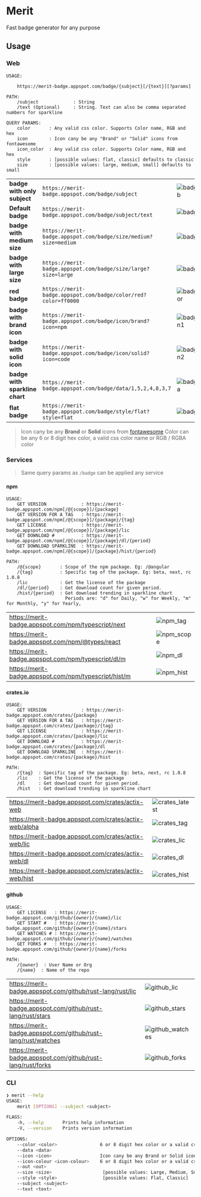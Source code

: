 # Merit

Fast badge generator for any purpose

## Usage

### Web

```
USAGE:

    https://merit-badge.appspot.com/badge/{subject}[/{text}][?params]

PATH:
    /subject             : String
    /text (Optional)     : String. Text can also be comma separated numbers for sparkline

QUERY PARAMS:
    color       : Any valid css color. Supports Color name, RGB and hex
    icon        : Icon cany be any "Brand" or "Solid" icons from fontawesome
    icon_color  : Any valid css color. Supports Color name, RGB and hex
    style       : [possible values: flat, classic] defaults to classic
    size        : [possible values: large, medium, small] defaults to small
```

|                                |                                                       |                |
| ------------------------------ | ----------------------------------------------------- | :------------- |
| **badge with only subject**    | `https://merit-badge.appspot.com/badge/subject`                 | ![badge_sub]   |
| **Default badge**              | `https://merit-badge.appspot.com/badge/subject/text`            | ![badge_def]   |
| **badge with medium size**     | `https://merit-badge.appspot.com/badge/size/medium?size=medium` | ![badge_md]    |
| **badge with large size**      | `https://merit-badge.appspot.com/badge/size/large?size=large`   | ![badge_lg]    |
| **red badge**                  | `https://merit-badge.appspot.com/badge/color/red?color=ff0000`  | ![badge_color] |
| **badge with brand icon**      | `https://merit-badge.appspot.com/badge/icon/brand?icon=npm`     | ![badge_icon1] |
| **badge with solid icon**      | `https://merit-badge.appspot.com/badge/icon/solid?icon=code`    | ![badge_icon2] |
| **badge with sparkline chart** | `https://merit-badge.appspot.com/badge/data/1,5,2,4,8,3,7`      | ![badge_data]  |
| **flat badge**                 | `https://merit-badge.appspot.com/badge/style/flat?style=flat`   | ![badge_flat]  |

> Icon cany be any **Brand** or **Solid** icons from [fontawesome](https://fontawesome.com/icons?d=gallery&s=brands,solid)
> Color can be any 6 or 8 digit hex color, a valid css color name or RGB / RGBA color

### Services

> Same query params as `/badge` can be applied any service

#### npm

```
USAGE:
    GET VERSION             : https://merit-badge.appspot.com/npm[/@{scope}]/{package}
    GET VERSION FOR A TAG   : https://merit-badge.appspot.com/npm[/@{scope}]/{package}/{tag}
    GET LICENSE             : https://merit-badge.appspot.com/npm[/@{scope}]/{package}/lic
    GET DOWNLOAD #          : https://merit-badge.appspot.com/npm[/@{scope}]/{package}/dl/{period}
    GET DOWNLOAD SPARKLINE  : https://merit-badge.appspot.com/npm[/@{scope}]/{package}/hist/{period}

PATH:
    /@{scope}       : Scope of the npm package. Eg: /@angular
    /{tag}          : Specific tag of the package. Eg: beta, next, rc 1.0.8
    /lic            : Get the license of the package
    /dl/{period}    : Get download count for given period.
    /hist/{period}  : Get download trending in sparkline chart
                      Periods are: "d" for Daily, "w" for Weekly, "m" for Monthly, "y" for Yearly,
```

|                                             |              |
| ------------------------------------------- | ------------ |
| https://merit-badge.appspot.com/npm/typescript/next   | ![npm_tag]   |
| https://merit-badge.appspot.com/npm/@types/react      | ![npm_scope] |
| https://merit-badge.appspot.com/npm/typescript/dl/m   | ![npm_dl]    |
| https://merit-badge.appspot.com/npm/typescript/hist/m | ![npm_hist]  |

#### crates.io

```
USAGE:
    GET VERSION             : https://merit-badge.appspot.com/crates/{package}
    GET VERSION FOR A TAG   : https://merit-badge.appspot.com/crates/{package}/{tag}
    GET LICENSE             : https://merit-badge.appspot.com/crates/{package}/lic
    GET DOWNLOAD #          : https://merit-badge.appspot.com/crates/{package}/dl
    GET DOWNLOAD SPARKLINE  : https://merit-badge.appspot.com/crates/{package}/hist

PATH:
    /{tag}  : Specific tag of the package. Eg: beta, next, rc 1.0.8
    /lic    : Get the license of the package
    /dl     : Get download count for given period.
    /hist   : Get download trending in sparkline chart

```

|                                              |                  |
| -------------------------------------------- | ---------------- |
| https://merit-badge.appspot.com/crates/actix-web       | ![crates_latest] |
| https://merit-badge.appspot.com/crates/actix-web/alpha | ![crates_tag]    |
| https://merit-badge.appspot.com/crates/actix-web/lic   | ![crates_lic]    |
| https://merit-badge.appspot.com/crates/actix-web/dl    | ![crates_dl]     |
| https://merit-badge.appspot.com/crates/actix-web/hist  | ![crates_hist]   |

#### github

```
USAGE:
    GET LICENSE   : https://merit-badge.appspot.com/github/{owner}/{name}/lic
    GET START #   : https://merit-badge.appspot.com/github/{owner}/{name}/stars
    GET WATCHES # : https://merit-badge.appspot.com/github/{owner}/{name}/watches
    GET FORKS #   : https://merit-badge.appspot.com/github/{owner}/{name}/forks

PATH:
    /{owner}  : User Name or Org
    /{name}  : Name of the repo

```

|                                                     |                   |
| --------------------------------------------------- | ----------------- |
| https://merit-badge.appspot.com/github/rust-lang/rust/lic     | ![github_lic]     |
| https://merit-badge.appspot.com/github/rust-lang/rust/stars   | ![github_stars]   |
| https://merit-badge.appspot.com/github/rust-lang/rust/watches | ![github_watches] |
| https://merit-badge.appspot.com/github/rust-lang/rust/forks   | ![github_forks]   |

### CLI

```sh
❯ merit --help
USAGE:
    merit [OPTIONS] --subject <subject>

FLAGS:
    -h, --help       Prints help information
    -V, --version    Prints version information

OPTIONS:
    --color <color>                6 or 8 digit hex color or a valid css color name
    --data <data>
    --icon <icon>                  Icon cany be any Brand or Solid icons from fontawesome
    --icon-colour <icon-colour>    6 or 8 digit hex color or a valid css color name
    --out <out>
    --size <size>                   [possible values: Large, Medium, Small]
    --style <style>                 [possible values: Flat, Classic]
    --subject <subject>
    --text <text>
```

[badge_sub]: https://merit-badge.appspot.com/badge/subject 'badge with only subject'
[badge_def]: https://merit-badge.appspot.com/badge/subject/text 'default badge'
[badge_md]: https://merit-badge.appspot.com/badge/subject/text?size=medium 'badge with medium size'
[badge_lg]: https://merit-badge.appspot.com/badge/subject/text?size=large 'badge with large size'
[badge_color]: https://merit-badge.appspot.com/badge/color/red?color=ff0000 'red badge'
[badge_icon1]: https://merit-badge.appspot.com/badge/icon/brand?icon=npm 'badge with brand icon'
[badge_icon2]: https://merit-badge.appspot.com/badge/icon/solid?icon=code 'badge with solid icon'
[badge_data]: https://merit-badge.appspot.com/badge/data/1,5,2,4,8,3,7 'badge with sparkline chart'
[badge_flat]: https://merit-badge.appspot.com/badge/style/flat?style=flat 'flat badge'
[npm]: https://merit-badge.appspot.com/npm/react
[npm_tag]: https://merit-badge.appspot.com/npm/typescript/next
[npm_scope]: https://merit-badge.appspot.com/npm/@types/react
[npm_dl]: https://merit-badge.appspot.com/npm/typescript/dl/m
[npm_hist]: https://merit-badge.appspot.com/npm/typescript/hist/m
[crates_latest]: https://merit-badge.appspot.com/crates/actix-web
[crates_tag]: https://merit-badge.appspot.com/crates/actix-web/alpha
[crates_lic]: https://merit-badge.appspot.com/crates/actix-web/lic
[crates_dl]: https://merit-badge.appspot.com/crates/actix-web/dl
[crates_hist]: https://merit-badge.appspot.com/crates/actix-web/hist
[github_lic]: https://merit-badge.appspot.com/github/rust-lang/rust/lic
[github_stars]: https://merit-badge.appspot.com/github/rust-lang/rust/stars
[github_watches]: https://merit-badge.appspot.com/github/rust-lang/rust/watches
[github_forks]: https://merit-badge.appspot.com/github/rust-lang/rust/forks
